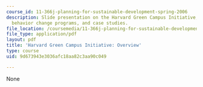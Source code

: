 ```yaml
---
course_id: 11-366j-planning-for-sustainable-development-spring-2006
description: Slide presentation on the Harvard Green Campus Initiative, large scale
  behavior change programs, and case studies.
file_location: /coursemedia/11-366j-planning-for-sustainable-development-spring-2006/9d673943e3036afc18aa82c3aa90c049_jaclyn.pdf
file_type: application/pdf
layout: pdf
title: 'Harvard Green Campus Initiative: Overview'
type: course
uid: 9d673943e3036afc18aa82c3aa90c049

---
```

None